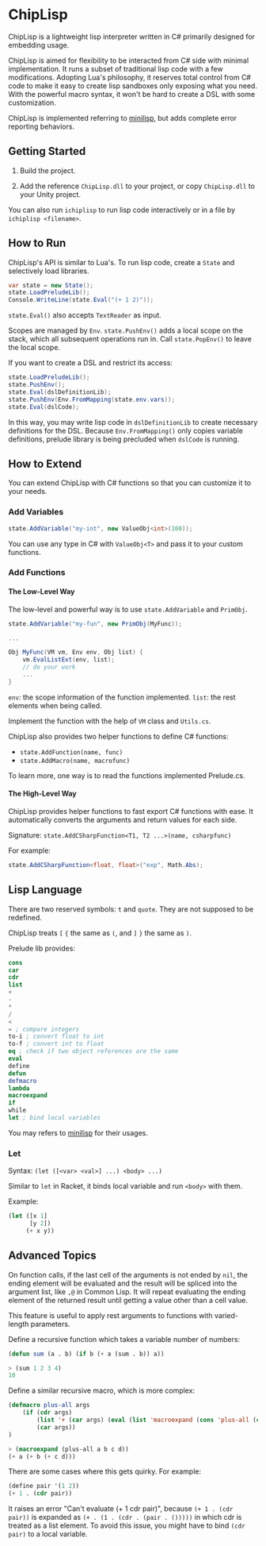 # ChipLisp
ChipLisp is a lightweight lisp interpreter written in C# primarily designed for embedding usage.

ChipLisp is aimed for flexibility to be interacted from C# side with minimal implementation. It runs a subset of traditional lisp code with a few modifications.
Adopting Lua's philosophy, it reserves total control from C# code to make it easy to create lisp sandboxes only exposing what you need. With the powerful macro syntax, it won't be hard to create a DSL with some customization.

ChipLisp is implemented referring to [minilisp](https://github.com/rui314/minilisp), but adds complete error reporting behaviors.

## Getting Started

1. Build the project.

2. Add the reference `ChipLisp.dll` to your project, or copy `ChipLisp.dll` to your Unity project.

You can also run `ichiplisp` to run lisp code interactively or in a file by `ichiplisp <filename>`.

## How to Run

ChipLisp's API is similar to Lua's. To run lisp code, create a `State` and selectively load libraries.

```c#
var state = new State();
state.LoadPreludeLib();
Console.WriteLine(state.Eval("(+ 1 2)"));
```

`state.Eval()` also accepts `TextReader` as input.

Scopes are managed by `Env`. `state.PushEnv()` adds a local scope on the stack, which all subsequent operations run in. Call `state.PopEnv()` to leave the local scope.

If you want to create a DSL and restrict its access:

```c#
state.LoadPreludeLib();
state.PushEnv();
state.Eval(dslDefinitionLib);
state.PushEnv(Env.FromMapping(state.env.vars));
state.Eval(dslCode);
```

In this way, you may write lisp code in `dslDefinitionLib` to create necessary definitions for the DSL. Because `Env.FromMapping()` only copies variable definitions, prelude library is being precluded when `dslCode` is running.

## How to Extend

You can extend ChipLisp with C# functions so that you can customize it to your needs.

### Add Variables

```c#
state.AddVariable("my-int", new ValueObj<int>(100));
```

You can use any type in C# with `ValueObj<T>` and pass it to your custom functions.

### Add Functions

#### The Low-Level Way

The low-level and powerful way is to use `state.AddVariable` and `PrimObj`.

```c#
state.AddVariable("my-fun", new PrimObj(MyFunc));

...

Obj MyFunc(VM vm, Env env, Obj list) {
    vm.EvalListExt(env, list);
    // do your work
    ...
}
```

`env`: the scope information of the function implemented.
`list`: the rest elements when being called.

Implement the function with the help of `VM` class and `Utils.cs`.

ChipLisp also provides two helper functions to define C# functions:

 - `state.AddFunction(name, func)`
 - `state.AddMacro(name, macrofunc)`

To learn more, one way is to read the functions implemented Prelude.cs.

#### The High-Level Way

ChipLisp provides helper functions to fast export C# functions with ease. It automatically converts the arguments and return values for each side.

Signature: `state.AddCSharpFunction<T1, T2 ...>(name, csharpfunc)`

For example:
```c#
state.AddCSharpFunction<float, float>("exp", Math.Abs);
```

## Lisp Language

There are two reserved symbols: `t` and `quote`. They are not supposed to be redefined.

ChipLisp treats `[` `{` the same as `(`, and `]` `}` the same as `)`.

Prelude lib provides:
```lisp
cons
car
cdr
list
+
-
*
/
<
= ; compare integers
to-i ; convert float to int
to-f ; convert int to float
eq ; check if two object references are the same
eval
define
defun
defmacro
lambda
macroexpand
if
while
let ; bind local variables
```
You may refers to [minilisp](https://github.com/rui314/minilisp) for their usages.

### Let

Syntax:
`(let ([<var> <val>] ...) <body> ...)`

Similar to `let` in Racket, it binds local variable and run `<body>` with them.

Example:
```lisp
(let ([x 1]
      [y 2])
     (+ x y))
```

## Advanced Topics

On function calls, if the last cell of the arguments is not ended by `nil`, the ending element will be evaluated and the result will be spliced into the argument list, like `,@` in Common Lisp. It will repeat evaluating the ending element of the returned result until getting a value other than a cell value.

This feature is useful to apply rest arguments to functions with varied-length parameters.

Define a recursive function which takes a variable number of numbers:
```lisp
(defun sum (a . b) (if b (+ a (sum . b)) a))

> (sum 1 2 3 4)
10
```

Define a similar recursive macro, which is more complex:
```lisp
(defmacro plus-all args
    (if (cdr args)
        (list '+ (car args) (eval (list 'macroexpand (cons 'plus-all (cdr args)))))
        (car args))
)

> (macroexpand (plus-all a b c d))
(+ a (+ b (+ c d)))
```

There are some cases where this gets quirky. For example:

```lisp
(define pair '(1 2))
(+ 1 . (cdr pair))
```

It raises an error "Can't evaluate (+ 1 cdr pair)", because `(+ 1 . (cdr pair))` is expanded as `(+ . (1 . (cdr . (pair . ()))))` in which cdr is treated as a list element. To avoid this issue, you might have to bind `(cdr pair)` to a local variable.
